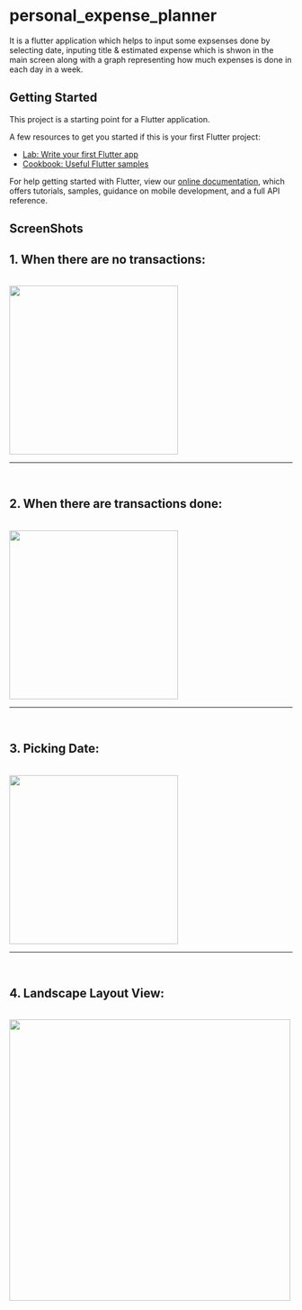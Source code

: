 # personal_expense_planner

It is a flutter application which helps to input some expsenses done by selecting date, inputing title & estimated expense which is shwon in the main screen along with a graph representing how much expenses is done in each day in a week.

## Getting Started

This project is a starting point for a Flutter application.

A few resources to get you started if this is your first Flutter project:

- [Lab: Write your first Flutter app](https://flutter.dev/docs/get-started/codelab)
- [Cookbook: Useful Flutter samples](https://flutter.dev/docs/cookbook)

For help getting started with Flutter, view our
[online documentation](https://flutter.dev/docs), which offers tutorials,
samples, guidance on mobile development, and a full API reference.


## ScreenShots

## 1. When there are no transactions:
<br>
<img src = "https://user-images.githubusercontent.com/47735067/146673098-d542f791-8d04-4dc5-a9d3-a88a93b5467e.png" width = "300">
<br>
<hr>
<br>

## 2. When there are transactions done:
<br>
<img src = "https://user-images.githubusercontent.com/47735067/146734626-98f1659e-39e1-4027-aaab-feb65072e5e3.png" width = "300">
<br>
<hr>
<br>

## 3. Picking Date:
<br>
<img src = "https://user-images.githubusercontent.com/47735067/146731033-952c6591-3f88-4727-9cde-beb71aa1a6e8.png" width = "300">
<br>
<hr>
<br>

## 4. Landscape Layout View:
<br>
<img src = "https://user-images.githubusercontent.com/47735067/148568464-0b559d86-78e1-4e4d-b231-4914c9b73f0d.png" width = "500">
<br>
